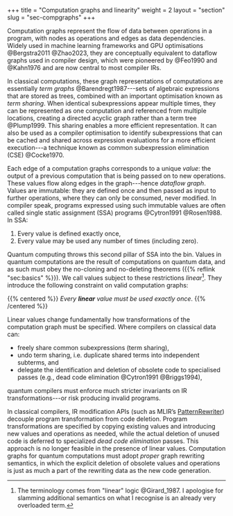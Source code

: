 +++
title = "Computation graphs and linearity"
weight = 2
layout = "section"
slug = "sec-compgraphs"
+++

Computation graphs represent the flow of data between operations in a program,
with nodes as operations and edges as data dependencies. Widely used in machine
learning frameworks and GPU optimisations @Bergstra2011 @Zhao2023, they are
conceptually equivalent to dataflow graphs used in compiler design, which were
pioneered by @Feo1990 and @Kahn1976 and are now central to most compiler IRs.

In classical computations, these graph representations of computations are
essentially _term graphs_ @Barendregt1987&#x200B;---sets of algebraic
expressions that are stored as trees, combined with an important optimisation
known as _term sharing_. When identical subexpressions appear multiple times,
they can be represented as one computation and referenced from multiple
locations, creating a directed acyclic graph rather than a term tree @Plump1999.
This sharing enables a more efficient representation. It can also be used as a
compiler optimisation to identify subexpressions that can be cached and shared
across expression evaluations for a more efficient execution---a technique known
as common subexpression elimination (CSE) @Cocke1970.

Each edge of a computation graphs corresponds to a unique _value_: the output of
a previous computation that is being passed on to new operations. These values
flow along edges in the graph---hence _dataflow graph_. Values are immutable:
they are defined once and then passed as input to further operations, where they
can only be consumed, never modified. In compiler speak, programs expressed
using such immutable values are often called single static assignment (SSA)
programs @Cytron1991 @Rosen1988. In SSA:

1. Every value is defined exactly once,
2. Every value may be used any number of times (including zero).

Quantum computing throws this second pillar of SSA into the bin. Values in
quantum computations are the result of computations on quantum data, and as such
must obey the no-cloning and no-deleting theorems
({{% reflink "sec:basics" %}}). We call values subject to these restrictions
_linear_[^linear]. They introduce the following constraint on valid computation
graphs:

<!-- prettier-ignore-start -->
{{% centered %}}
_Every **linear** value must be used exactly once_.
{{% /centered %}}
<!-- prettier-ignore-end -->

[^linear]:
    The terminology comes from "linear" logic @Girard_1987. I apologise for
    slamming additional semantics on what I recognise is an already very
    overloaded term.

Linear values change fundamentally how transformations of the computation graph
must be specified. Where compilers on classical data can:

- freely share common subexpressions (term sharing),
- undo term sharing, i.e. duplicate shared terms into independent subterms, and
- delegate the identification and deletion of obsolete code to specialised
  passes (e.g., dead code elimination @Cytron1991 @Briggs1994),

quantum compilers must enforce much stricter invariants on IR
transformations---or risk producing invalid programs.

In classical compilers, IR modification APIs (such as MLIR’s
[PatternRewriter](https://mlir.llvm.org/docs/PatternRewriter/)) decouple program
transformation from code deletion. Program transformations are specified by
copying existing values and introducing new values and operations as needed,
while the actual deletion of unused code is deferred to specialized _dead code
elimination_ passes. This approach is no longer feasible in the presence of
linear values. Computation graphs for quantum computations must adopt _proper_
graph rewriting semantics, in which the explicit deletion of obsolete values and
operations is just as much a part of the rewriting data as the new code
generation.
